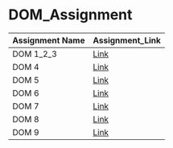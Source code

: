 # DOM_Assignment
| Assignment Name | Assignment_Link|
|-----------------|----------------|
|DOM 1_2_3        |    [Link]()    |
|DOM 4            |    [Link]()    |
|DOM 5            |   [Link]()    |
|DOM 6            |   [Link]()    |
|DOM 7            |   [Link]()    |
|DOM 8            |   [Link]()    |
|DOM 9            |   [Link]()    |

